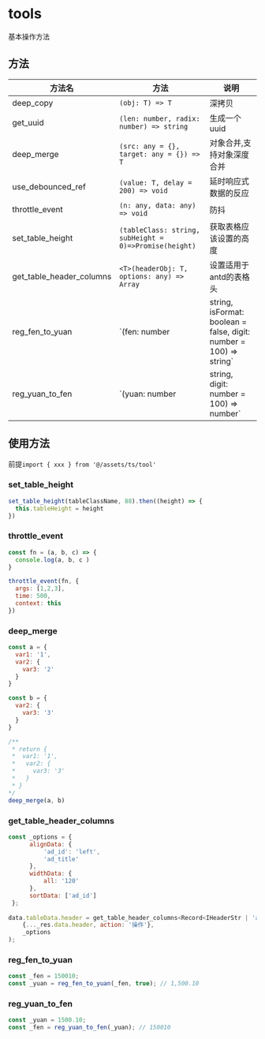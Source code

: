 # tools

基本操作方法

## 方法

| 方法名    |                              方法                  | 说明              |
| -------- | -------------------------------------------------- | ---------------- |
| deep_copy      | `(obj: T) => T`   | 深拷贝   |
| get_uuid   |  `(len: number, radix: number) => string`   | 生成一个uuid |
| deep_merge | `(src: any = {}, target: any = {}) => T`  | 对象合并,支持对象深度合并 |
| use_debounced_ref  | `(value: T, delay = 200) => void` | 延时响应式数据的反应      |
| throttle_event  | `(n: any, data: any) => void` | 防抖      |
| set_table_height  | `(tableClass: string, subHeight = 0)=>Promise(height)` | 获取表格应该设置的高度      |
| get_table_header_columns  | `<T>(headerObj: T, options: any) => Array` | 设置适用于antd的表格头      |
| reg_fen_to_yuan  | `(fen: number | string, isFormat: boolean = false,  digit: number = 100) => string` | 金额转化-分转元    |
| reg_yuan_to_fen  | `(yuan: number | string, digit: number = 100) => number` | 金额转化-元转分    |

## 使用方法

前提`import { xxx } from '@/assets/ts/tool'`

### set_table_height
```js
set_table_height(tableClassName, 88).then((height) => {
  this.tableHeight = height
}) 

```
### throttle_event
```js
const fn = (a, b, c) => {
  console.log(a, b, c )
}

throttle_event(fn, {
  args: [1,2,3],
  time: 500,
  context: this
})

```

### deep_merge
```js
const a = {
  var1: '1',
  var2: {
    var3: '2'
  }
}

const b = {
  var2: {
    var3: '3'
  }
}

/**
 * return {
 *  var1: '1',
 *   var2: {
 *     var3: '3'
 *   }
 * }
*/
deep_merge(a, b)

```

### get_table_header_columns
```js
const _options = {
      alignData: {
          'ad_id': 'left',
          'ad_title'
      },
      widthData: {
          all: '120'
      },
      sortData: ['ad_id']
 };
 
data.tableData.header = get_table_header_columns<Record<IHeaderStr | 'action', string>>(
    {..._res.data.header, action: '操作'},
    _options
);
```

### reg_fen_to_yuan
```js
const _fen = 150010;
const _yuan = reg_fen_to_yuan(_fen, true); // 1,500.10

```

### reg_yuan_to_fen
```js
const _yuan = 1500.10;
const _fen = reg_yuan_to_fen(_yuan); // 150010

```